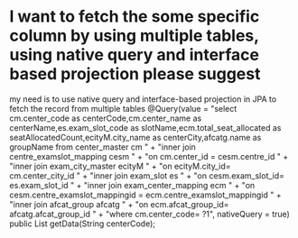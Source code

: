 
# I want to fetch the some specific column by using multiple tables, using native query and interface based projection please suggest

my need is to use native query and interface-based projection in JPA to fetch the record from multiple tables
 @Query(value = "select cm.center_code as centerCode,cm.center_name as centerName,es.exam_slot_code as slotName,ecm.total_seat_allocated as seatAllocatedCount,ecityM.city_name as centerCity,afcatg.name as groupName from center_master cm  "
            + "inner join centre_examslot_mapping cesm  "
            + "on cm.center_id = cesm.centre_id  "
            + "inner join exam_city_master ecityM "
            + "on  ecityM.city_id= cm.center_city_id  "
            + "inner join exam_slot  es  "
            + "on cesm.exam_slot_id= es.exam_slot_id "
            + "inner join exam_center_mapping ecm  "
            + "on cesm.centre_examslot_mappingid = ecm.centre_examslot_mappingid  "
            + "inner join afcat_group afcatg  "
            + "on ecm.afcat_group_id= afcatg.afcat_group_id  "
            + "where cm.center_code= ?1", nativeQuery = true)
 public List<GetSlotGroupSeatAllocatedFromDB> getData(String centerCode);


        